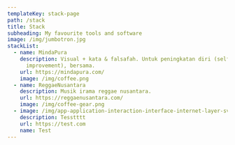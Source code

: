 ```yaml
---
templateKey: stack-page
path: /stack
title: Stack
subheading: My favourite tools and software
image: /img/jumbotron.jpg
stackList:
  - name: MindaPura
    description: Visual + kata & falsafah. Untuk peningkatan diri (self
      improvement), bersama.
    url: https://mindapura.com/
    image: /img/coffee.png
  - name: ReggaeNusantara
    description: Musik irama reggae nusantara.
    url: https://reggaenusantara.com/
    image: /img/coffee-gear.png
  - image: /img/app-application-interaction-interface-internet-layer-svgrepo-com.svg
    description: Tesstttt
    url: https://test.com
    name: Test
---
```

